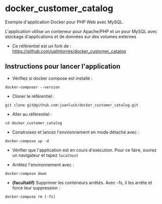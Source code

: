 # docker_customer_catalog

Exemple d'application Docker pour PHP Web avec MySQL.

L'application utilise un conteneur pour Apache/PHP et un pour MySQL avec stockage d'applications et de données sur des volumes externes

- Ce référentiel est un fork de : https://github.com/ualmtorres/docker_customer_catalog

## Instructions pour lancer l'application

- Vérifiez si docker compose est installé :
```shell
docker-composer --version
```

- Cloner le référentiel :
 ```shell
git clone git@github.com:juanluck/docker_customer_catalog.git
```

- Aller au référentiel :
```shell
cd docker_customer_catalog
```

- Construisez et lancez l'environnement en mode détaché avec : 
```shell
docker-compose up -d
```
- Vérifier que l'application est en cours d'exécution. Pour ce faire, ouvrez un navigateur et tapez ```localhost```

- Arrêtez l'environnement avec :
```shell
docker-compose down
```

- **(facultatif)** Supprimer les conteneurs arrêtés. Avec -fs, il les arrête et force leur suppression :
```shell
docker-compose rm [-fs]
```

